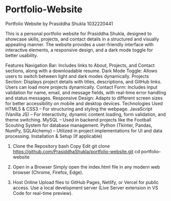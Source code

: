 # Portfolio-Website
Portfolio Website by Prasiddha Shukla 1032220441

This is a personal portfolio website for Prasiddha Shukla, designed to showcase skills, projects, and contact details in a structured and visually appealing manner. The website provides a user-friendly interface with interactive elements, a responsive design, and a dark mode toggle for better usability.

Features
Navigation Bar: Includes links to About, Projects, and Contact sections, along with a downloadable resume.
Dark Mode Toggle: Allows users to switch between light and dark modes dynamically.
Projects Section: Displays project details with titles, descriptions, and GitHub links. Users can load more projects dynamically.
Contact Form: Includes input validation for name, email, and message fields, with real-time error handling and status messages.
Responsive Design: Adapts to different screen sizes for better accessibility on mobile and desktop devices.
Technologies Used
HTML5 & CSS3 – For structuring and styling the webpage.
JavaScript (Vanilla JS) – For interactivity, dynamic content loading, form validation, and theme switching.
MySQL – Used in backend projects like the Football Scouting System for database management.
Python (Tkinter, Pandas, NumPy, SQLAlchemy) – Utilized in project implementations for UI and data processing.
Installation & Setup (If applicable)
1. Clone the Repository
bash
Copy
Edit
git clone https://github.com/PrasiddhaShukla/portfolio-website.git
cd portfolio-website
2. Open in a Browser
Simply open the index.html file in any modern web browser (Chrome, Firefox, Edge).

3. Host Online
Upload files to GitHub Pages, Netlify, or Vercel for public access.
Use a local development server (Live Server extension in VS Code for real-time preview).
